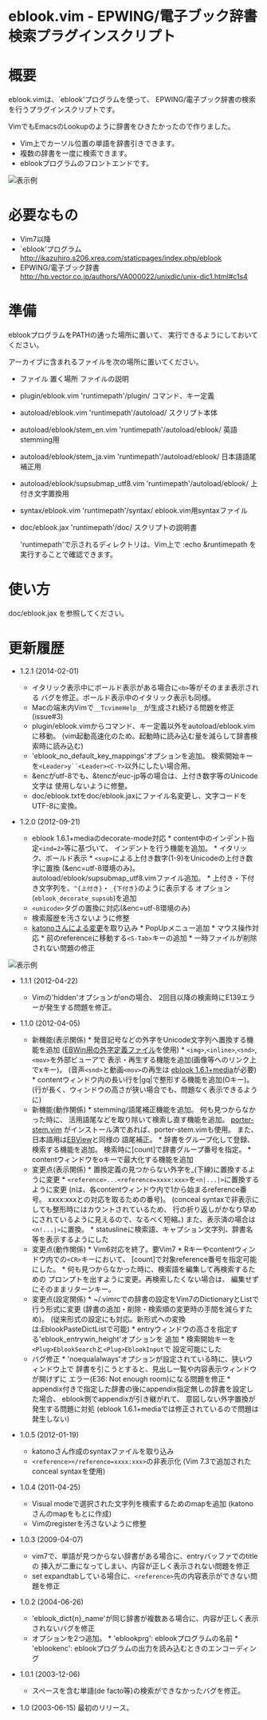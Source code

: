 eblook.vim - EPWING/電子ブック辞書検索プラグインスクリプト
==========================================================

概要
====
  eblook.vimは、`eblook'プログラムを使って、
  EPWING/電子ブック辞書の検索を行うプラグインスクリプトです。

  VimでもEmacsのLookupのように辞書をひきたかったので作りました。

* Vim上でカーソル位置の単語を辞書引きできます。
* 複数の辞書を一度に検索できます。
* eblookプログラムのフロントエンドです。

![表示例](http://www1.interq.or.jp/~deton/eblook-vim/eblook-vim.png)

必要なもの
==========
*  Vim7以降
*  `eblook'プログラム
     http://ikazuhiro.s206.xrea.com/staticpages/index.php/eblook
*  EPWING/電子ブック辞書
     http://hp.vector.co.jp/authors/VA000022/unixdic/unix-dic1.html#c1s4

準備
====
  eblookプログラムをPATHの通った場所に置いて、
  実行できるようにしておいてください。

  アーカイブに含まれるファイルを次の場所に置いてください。

*   ファイル            置く場所              ファイルの説明
* plugin/eblook.vim     'runtimepath'/plugin/    コマンド、キー定義
* autoload/eblook.vim   'runtimepath'/autoload/  スクリプト本体
* autoload/eblook/stem_en.vim  'runtimepath'/autoload/eblook/  英語stemming用
* autoload/eblook/stem_ja.vim  'runtimepath'/autoload/eblook/  日本語語尾補正用
* autoload/eblook/supsubmap_utf8.vim 'runtimepath'/autoload/eblook/ 上付き文字置換用
* syntax/eblook.vim     'runtimepath'/syntax/  eblook.vim用syntaxファイル
* doc/eblook.jax        'runtimepath'/doc/     スクリプトの説明書

  'runtimepath'で示されるディレクトリは、Vim上で
  :echo &runtimepath を実行することで確認できます。

使い方
======
  doc/eblook.jax を参照してください。

更新履歴
========
* 1.2.1 (2014-02-01)
  * イタリック表示中にボールド表示がある場合に`<b>`等がそのまま表示される
    バグを修正。ボールド表示中のイタリック表示も同様。
  * Macの端末内Vimで`__TcvimeHelp__`が生成され続ける問題を修正(issue#3)
  * plugin/eblook.vimからコマンド、キー定義以外をautoload/eblook.vimに移動。
    (vim起動高速化のため。起動時に読み込む量を減らして辞書検索時に読み込む)
  * 'eblook_no_default_key_mappings'オプションを追加。
    検索開始キーを`<Leader>y``<Leader><C-Y>`以外にしたい場合用。
  * &encがutf-8でも、&tencがeuc-jp等の場合は、上付き数字等のUnicode文字は
    使用しないように修整。
  * doc/eblook.txtをdoc/eblook.jaxにファイル名変更し、文字コードをUTF-8に変換。

* 1.2.0 (2012-09-21)
  * eblook 1.6.1+mediaのdecorate-mode対応
        * content中のインデント指定`<ind=2>`等に基づいて、
          インデントを行う機能を追加。
        * イタリック、ボールド表示
        * `<sup>`による上付き数字(1-9)をUnicodeの上付き数字に置換
          (&enc=utf-8環境のみ)。autoload/eblook/supsubmap_utf8.vimファイル追加。
        * 上付き・下付き文字列を、`^{上付き}`・`_{下付き}`のように表示する
          オプション(`eblook_decorate_supsub`)を追加
  * `<unicode>`タグの置換に対応(&enc=utf-8環境のみ)
  * 検索履歴を汚さないように修整
  * [katonoさんによる変更](https://github.com/katono/eblook.vim)を取り込み
        * PopUpメニュー追加
        * マウス操作対応
        * 前のreferenceに移動する`<S-Tab>`キーの追加
        * 一時ファイルが削除されない問題の修正

![表示例](http://www1.interq.or.jp/~deton/eblook-vim/eblook-vim-gtk.png)

* 1.1.1 (2012-04-22)
  * Vimの'hidden'オプションがonの場合、
    2回目以降の検索時にE139エラーが発生する問題を修正。

* 1.1.0 (2012-04-05)
  * 新機能(表示関係)
        * 発音記号などの外字をUnicode文字列へ置換する機能を追加
          ([EBWin用の外字定義ファイル](http://www31.ocn.ne.jp/~h_ishida/EBPocket.html#download_gaiji)を使用)
        * `<img>`,`<inline>`,`<snd>`,`<mov>`を外部ビューアで
          表示・再生する機能を追加(画像等へのリンク上でxキー)。
          (音声`<snd>`と動画`<mov>`の再生は
          [eblook 1.6.1+media](http://ikazuhiro.s206.xrea.com/staticpages/index.php/eblook)が必要)
        * contentウィンドウ内の長い行を|gq|で整形する機能を追加(Oキー)。
          (行が長く、ウィンドウの高さが狭い場合でも、問題なく表示できるように)
  * 新機能(動作関係)
        * stemming/語尾補正機能を追加。
          何も見つからなかった時に、
          活用語尾などを取り除いて検索し直す機能を追加。
          [porter-stem.vim](https://github.com/msbmsb/porter-stem.vim)
          がインストール済であれば、porter-stem.vimも使用。
          また、日本語用は[EBView](http://ebview.sourceforge.net)と同様の
          語尾補正。
        * 辞書をグループ化して登録、検索する機能を追加。
          検索時に[count]で辞書グループ番号を指定。
        * contentウィンドウをoキーで最大化する機能を追加
  * 変更点(表示関係)
        * 置換定義の見つからない外字を_(下線)に置換するように変更
        * `<reference>...<reference=xxxx:xxx>`を`<n|...|>`に置換するように変更
          (nは、各contentウィンドウ内で1から始まるreference番号。
           xxxx:xxxとの対応を取るための番号)。
          (conceal syntaxで非表示にしても整形時にはカウントされているため、
          行の折り返しがかなり早めにされているように見えるので、なるべく短縮。)
          また、表示済の場合は`<n!...|>`に置換。
        * statuslineに検索語、キャプション文字列、辞書名等を表示するようにした
  * 変更点(動作関係)
        * Vim6対応を終了。要Vim7
        * Rキーやcontentウィンドウ内での`<CR>`キーにおいて、
          [count]で対象reference番号を指定可能にした。
        * 何も見つからなかった時に、検索語を編集して再検索するための
          プロンプトを出すように変更。再検索したくない場合は、
          編集せずにそのままリターンキー。
  * 変更点(設定関係)
        * ~/.vimrcでの辞書の設定をVim7のDictionaryとListで行う形式に変更
          (辞書の追加・削除・検索順の変更時の手間を減らすため)。
          (従来形式の設定にも対応。新形式への変換は:EblookPasteDictListで可能)
        * entryウィンドウの高さを指定する'eblook_entrywin_height'オプションを
          追加
        * 検索開始キーを`<Plug>EblookSearch`と`<Plug>EblookInput`で
          設定可能にした
  * バグ修正
        * 'noequalalways'オプションが設定されている時に、狭いウィンドウ上で
          辞書を引こうとすると、見出し一覧や内容表示ウィンドウが開けずに
          エラー(E36: Not enough room)になる問題を修正
        * appendix付きで指定した辞書の後にappendix指定無しの辞書を設定した場合、
          eblook側でappendixが引き継がれて、
          意図しない外字置換が発生する問題に対処
          (eblook 1.6.1+mediaでは修正されているので問題は発生しない)

* 1.0.5 (2012-01-19)
  * katonoさん作成のsyntaxファイルを取り込み
  * `<reference></reference=xxxx:xxx>`の非表示化
    (Vim 7.3で追加されたconceal syntaxを使用)

* 1.0.4 (2011-04-25)
  * Visual modeで選択された文字列を検索するためのmapを追加
    (katonoさんのmapをもとに作成)
  * Vimのregisterを汚さないように修整

* 1.0.3 (2009-04-07)
  * vim7で、単語が見つからない辞書がある場合に、entryバッファでのtitleの
    挿入が二重になってしまい、内容が正しく表示されない問題を修正
  * set expandtabしている場合に、`<reference>`先の内容表示ができない問題を修正

* 1.0.2 (2004-06-26)
  * 'eblook_dict{n}_name'が同じ辞書が複数ある場合に、内容が正しく表示されないバグを修正
  * オプションを2つ追加。
        * 'eblookprg': eblookプログラムの名前
        * 'eblookenc': eblookプログラムの出力を読み込むときのエンコーディング

* 1.0.1 (2003-12-06)
  * スペースを含む単語(de facto等)の検索ができなかったバグを修正。

* 1.0 (2003-06-15)
    最初のリリース。
